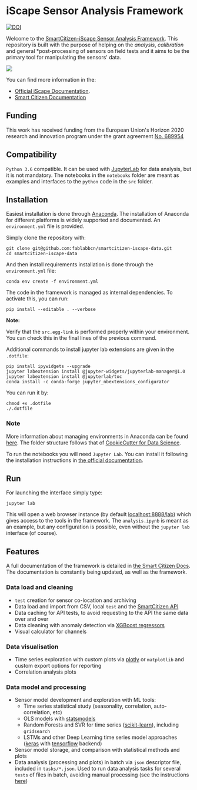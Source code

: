 iScape Sensor Analysis Framework
=======

[![DOI](https://zenodo.org/badge/97752018.svg)](https://zenodo.org/badge/latestdoi/97752018)

Welcome to the [SmartCitizen-iScape Sensor Analysis Framework](https://docs.iscape.smartcitizen.me/Sensor%20Analysis%20Framework/). This repository is built with the purpose of helping on the *analysis*, *calibration* and general *post-processing of sensors on field tests and it aims to be the primary tool for manipulating the sensors' data.

![](https://i.imgur.com/CvUuWpL.gif)

You can find more information in the:
- [Official iScape Documentation](https://docs.iscape.smartcitizen.me/Sensor%20Analysis%20Framework).
- [Smart Citizen Documentation](ttps://docs.smartcitizen.me/Sensor%20Analysis%20Framework)

## Funding

This work has received funding from the European Union's Horizon 2020 research and innovation program under the grant agreement [No. 689954](https://cordis.europa.eu/project/rcn/202639_en.html)

## Compatibility

`Python 3.6` compatible. It can be used with [JupyterLab](https://github.com/jupyterlab/jupyterlab) for data analysis, but it is not mandatory. The notebooks in the `notebooks` folder are meant as examples and interfaces to the `python` code in the `src` folder.

## Installation

Easiest installation is done through [Anaconda](https://docs.anaconda.com/anaconda/install/). The installation of Anaconda for different platforms is widely supported and documented. An `environment.yml` file is provided.

Simply clone the repository with:

```
git clone git@github.com:fablabbcn/smartcitizen-iscape-data.git
cd smartcitizen-iscape-data
```

And then install requirements installation is done through the `environment.yml` file:

```
conda env create -f environment.yml
```

The code in the framework is managed as internal dependencies. To activate this, you can run:

```
pip install --editable . --verbose
```

**Note:**

Verify that the `src.egg-link` is performed properly within your environment. You can check this in the final lines of the previous command.

Additional commands to install jupyter lab extensions are given in the `.dotfile`:

```
pip install ipywidgets --upgrade
jupyter labextension install @jupyter-widgets/jupyterlab-manager@1.0
jupyter labextension install @jupyterlab/toc
conda install -c conda-forge jupyter_nbextensions_configurator
```

You can run it by:

```
chmod +x .dotfile
./.dotfile
```

### Note

More information about managing environments in Anaconda can be found [here](https://conda.io/docs/user-guide/tasks/manage-environments.html). The folder structure follows that of [CookieCutter for Data Science](https://drivendata.github.io/cookiecutter-data-science/).

To run the notebooks you will need `Jupyter Lab`. You can install it following the installation instructions in [the official documentation](https://github.com/jupyterlab/jupyterlab#installation).

## Run

For launching the interface simply type:

```
jupyter lab
```

This will open a web browser instance (by default [localhost:8888/lab]()) which gives access to the tools in the framework. The `analysis.ipynb` is meant as an example, but any configuration is possible, even without the `jupyter lab` interface (of course).

## Features

A full documentation of the framework is detailed in [the Smart Citizen Docs](https://docs.smartcitizen.me/Sensor%20Analysis%20Framework/). The documentation is constantly being updated, as well as the framework.

### Data load and cleaning

- `test` creation for sensor co-location and archiving
- Data load and import from CSV, local `test` and the [SmartCitizen API](https://api.smartcitizen.me/)
- Data caching for API tests, to avoid requesting to the API the same data over and over
- Data cleaning with anomaly detection via [XGBoost regressors](https://xgboost.readthedocs.io/en/latest/)
- Visual calculator for channels

### Data visualisation

- Time series exploration with custom plots via [plotly](https://plot.ly/) or `matplotlib` and custom export options for reporting
- Correlation analysis plots

### Data model and processing

- Sensor model development and exploration with ML tools:
    - Time series statistical study (seasonality, correlation, auto-correlation, etc)
    - OLS models with [statsmodels](https://www.statsmodels.org/stable/index.html)
    - Random Forests and SVR for time series ([scikit-learn](http://scikit-learn.org/)), including `gridsearch`
    - LSTMs and other Deep Learning time series model approaches ([keras](https://keras.io/) with [tensorflow](https://www.tensorflow.org/) backend)
- Sensor model storage, and comparison with statistical methods and plots
- Data analysis (processing and plots) in batch via `json` descriptor file, included in `tasks/*.json`. Used to run data analysis tasks for several `tests` of files in batch, avoiding manual processing (see the instructions [here](https://github.com/fablabbcn/smartcitizen-iscape-data/tree/master/tasks))
